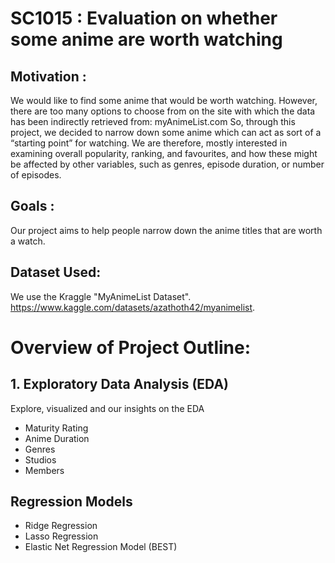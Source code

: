 # SC1015 : Evaluation on whether some anime are worth watching 
## Motivation : 
We would like to find some anime that would be worth watching. However, there are too many options to choose from on the site with which the data has been indirectly retrieved from: myAnimeList.com
So, through this project, we decided to narrow down some anime which can act as sort of a “starting point” for watching.
We are therefore, mostly interested in examining overall popularity, ranking, and favourites, and how these might be affected by other variables, such as genres, episode duration, or number of episodes.

## Goals : 
Our project aims to help people narrow down the anime titles that are worth a watch.

## Dataset Used:
We use the Kraggle "MyAnimeList Dataset".
https://www.kaggle.com/datasets/azathoth42/myanimelist. 

# Overview of Project Outline:
## 1. Exploratory Data Analysis (EDA) 
Explore, visualized and our insights on the EDA 
- Maturity Rating
- Anime Duration
- Genres 
- Studios
- Members

## Regression Models 
- Ridge Regression 
- Lasso Regression 
- Elastic Net Regression Model (BEST) 
